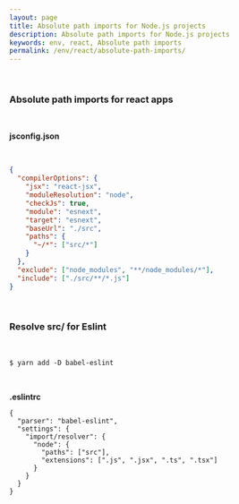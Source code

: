 ```yaml
---
layout: page
title: Absolute path imports for Node.js projects
description: Absolute path imports for Node.js projects
keywords: env, react, Absolute path imports
permalink: /env/react/absolute-path-imports/
---
```


<br/>

### Absolute path imports for react apps

<br/>

**jsconfig.json**

<br/>

```json
{
  "compilerOptions": {
    "jsx": "react-jsx",
    "moduleResolution": "node",
    "checkJs": true,
    "module": "esnext",
    "target": "esnext",
    "baseUrl": "./src",
    "paths": {
      "~/*": ["src/*"]
    }
  },
  "exclude": ["node_modules", "**/node_modules/*"],
  "include": ["./src/**/*.js"]
}
```

<br/>

### Resolve src/ for Eslint

<br/>

    $ yarn add -D babel-eslint

<br/>

**.eslintrc**

```
{
  "parser": "babel-eslint",
  "settings": {
    "import/resolver": {
      "node": {
        "paths": ["src"],
        "extensions": [".js", ".jsx", ".ts", ".tsx"]
      }
    }
  }
}
```

<!--

<br/>

### Babel (possible babel is not needed)

```
$ yarn add -D \
    @babel/core \
    @babel/node \
    @babel/cli \
    @babel/preset-env \
    babel-plugin-module-resolver
```

<br/>

**babel.config.json**

```js
{
  "presets": [["@babel/preset-env"]],
  "plugins": [
    [
      "module-resolver",
      {
        "root": ["./src"],
        "alias": {
          "~": "./src"
        }
      }
    ]
  ]
}
```


-->
